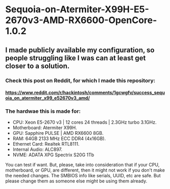 # Sequoia-on-Atermiter-X99H-E5-2670v3-AMD-RX6600-OpenCore-1.0.2

## I made publicly available my configuration, so people struggling like I was can at least get closer to a solution.

### Check this post on Reddit, for which I made this repository:

#### https://www.reddit.com/r/hackintosh/comments/1gcwgfv/success_sequoia_on_atermiter_x99_e52670v3_amd/

### The hardwae this is made for:

- CPU: Xeon E5-2670 v3 | 12 cores 24 threads | 2.3GHz turbo 3.1GHz.
- Motherboard: Atermiter X99H.
- GPU: Sapphire PULSE | AMD RX6600 8GB.
- RAM: 64GB 2133 MHz ECC DDR4 (4x16GB).
- Ethernet Card: Realtek RTL8111.
- Internal Audio: ALC897.
- NVME: ADATA XPG Spectrix S20G 1Tb




You can test if want. But, please, take into consideration that if your CPU, motherboard, or GPU, are different, then it might not work if you don't make the needed changes.
The SMBIOS info like serials, UUID, etc are safe. But please change them as someone else might be using them already.
